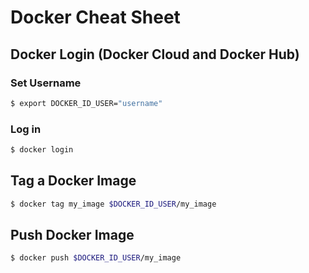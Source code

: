 # Docker Cheat Sheet

## Docker Login (Docker Cloud and Docker Hub) 

### Set Username
```sh
$ export DOCKER_ID_USER="username"
```

### Log in 
```sh
$ docker login
```

## Tag a Docker Image   
```sh
$ docker tag my_image $DOCKER_ID_USER/my_image
```

## Push Docker Image
```sh
$ docker push $DOCKER_ID_USER/my_image
```

